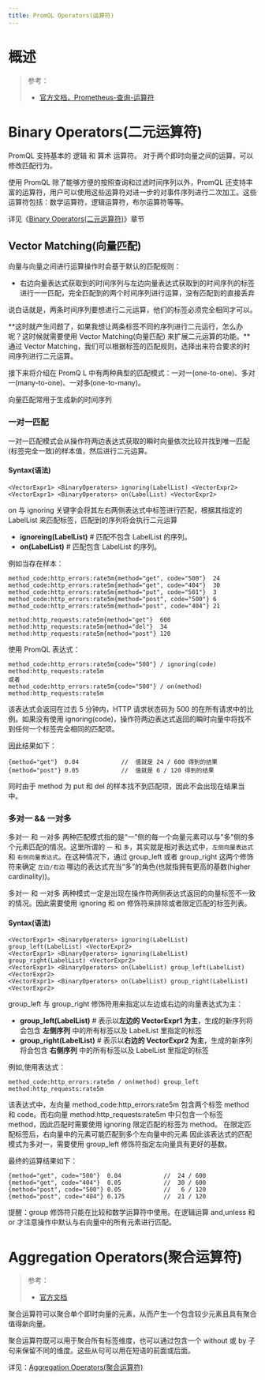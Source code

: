 ```yaml
---
title: PromQL Operators(运算符)
---
```


# 概述

> 参考：
>
> - [官方文档，Prometheus-查询-运算符](https://prometheus.io/docs/prometheus/latest/querying/operators/)

# Binary Operators(二元运算符)

PromQL 支持基本的 逻辑 和 算术 运算符。 对于两个即时向量之间的运算，可以修改匹配行为。

使用 PromQL 除了能够方便的按照查询和过滤时间序列以外，PromQL 还支持丰富的运算符，用户可以使用这些运算符对进一步的对事件序列进行二次加工。这些运算符包括：数学运算符，逻辑运算符，布尔运算符等等。

详见《[Binary Operators(二元运算符)](/docs/6.可观测性/Metrics/Prometheus/PromQL/Binary%20Operators(二元运算符).md)》章节

## Vector Matching(向量匹配)

向量与向量之间进行运算操作时会基于默认的匹配规则：

- 右边向量表达式获取到的时间序列与左边向量表达式获取到的时间序列的标签进行一一匹配，完全匹配到的两个时间序列进行运算，没有匹配到的直接丢弃

说白话就是，两条时间序列要想进行二元运算，他们的标签必须完全相同才可以。

**这时就产生问题了，如果我想让两条标签不同的序列进行二元运行，怎么办呢？这时候就需要使用 Vector Matching(向量匹配) 来扩展二元运算的功能。**通过 Vector Matching，我们可以根据标签的匹配规则，选择出来符合要求的时间序列进行二元运算。

接下来将介绍在 PromQ L 中有两种典型的匹配模式：一对一(one-to-one)、多对一(many-to-one)、一对多(one-to-many)。

向量匹配常用于生成新的时间序列

### 一对一匹配

一对一匹配模式会从操作符两边表达式获取的瞬时向量依次比较并找到唯一匹配(标签完全一致)的样本值，然后进行二元运算。

#### Syntax(语法)

```promql
<VectorExpr1> <BinaryOperators> ignoring(LabelList) <VectorExpr2>
<VectorExpr1> <BinaryOperators> on(LabelList) <VectorExpr2>
```

on 与 ignoring 关键字会将其左右两侧表达式中标签进行匹配，根据其指定的 LabelList 来匹配标签，匹配到的序列将会执行二元运算

- **ignoreing(LabelList)** # 匹配不包含 LabelList 的序列。
- **on(LabelList)** # 匹配包含 LabelList 的序列。

例如当存在样本：

```text
method_code:http_errors:rate5m{method="get", code="500"}  24
method_code:http_errors:rate5m{method="get", code="404"}  30
method_code:http_errors:rate5m{method="put", code="501"}  3
method_code:http_errors:rate5m{method="post", code="500"} 6
method_code:http_errors:rate5m{method="post", code="404"} 21

method:http_requests:rate5m{method="get"}  600
method:http_requests:rate5m{method="del"}  34
method:http_requests:rate5m{method="post"} 120
```

使用 PromQL 表达式：

```promql
method_code:http_errors:rate5m{code="500"} / ignoring(code) method:http_requests:rate5m
或者
method_code:http_errors:rate5m{code="500"} / on(method) method:http_requests:rate5m
```

该表达式会返回在过去 5 分钟内，HTTP 请求状态码为 500 的在所有请求中的比例。如果没有使用 ignoring(code)，操作符两边表达式返回的瞬时向量中将找不到任何一个标签完全相同的匹配项。

因此结果如下：

```promql
{method="get"}  0.04            //  值就是 24 / 600 得到的结果
{method="post"} 0.05            //  值就是 6 / 120 得到的结果
```

同时由于 method 为 put 和 del 的样本找不到匹配项，因此不会出现在结果当中。

### 多对一 && 一对多

多对一 和 一对多 两种匹配模式指的是“一”侧的每一个向量元素可以与"多"侧的多个元素匹配的情况。这里所谓的 `一` 和 `多`，其实就是相对表达式中，`左侧向量表达式` 和 `右侧向量表达式`。在这种情况下，通过 group_left 或者 group_right 这两个修饰符来确定 `左边/右边` 哪边的表达式充当“多”的角色(也就指拥有更高的基数(higher cardinality))。

多对一 和 一对多 两种模式一定是出现在操作符两侧表达式返回的向量标签不一致的情况。因此需要使用 ignoring 和 on 修饰符来排除或者限定匹配的标签列表。

#### Syntax(语法)

```promql
<VectorExpr1> <BinaryOperators> ignoring(LabelList) group_left(LabelList) <VectorExpr2>
<VectorExpr1> <BinaryOperators> ignoring(LabelList) group_right(LabelList) <VectorExpr2>
<VectorExpr1> <BinaryOperators> on(LabelList) group_left(LabelList) <VectorExpr2>
<VectorExpr1> <BinaryOperators> on(LabelList) group_right(LabelList) <VectorExpr2>
```

group_left 与 group_right 修饰符用来指定以左边或右边的向量表达式为主：

- **group_left(LabelList)** # 表示以**左边的 VectorExpr1 为主**，生成的新序列将会包含 **左侧序列** 中的所有标签以及 LabelList 里指定的标签
- **group_right(LabelList)** # 表示以**右边的 VectorExpr2 为主**，生成的新序列将会包含 **右侧序列** 中的所有标签以及 LabelList 里指定的标签

例如,使用表达式：

```promql
method_code:http_errors:rate5m / on(method) group_left method:http_requests:rate5m
```

该表达式中，左向量 method_code:http_errors:rate5m 包含两个标签 method 和 code。而右向量 method:http_requests:rate5m 中只包含一个标签 method，因此匹配时需要使用 ignoring 限定匹配的标签为 method。 在限定匹配标签后，右向量中的元素可能匹配到多个左向量中的元素 因此该表达式的匹配模式为多对一，需要使用 group_left 修饰符指定左向量具有更好的基数。

最终的运算结果如下：

```promql
{method="get", code="500"}  0.04            //  24 / 600
{method="get", code="404"}  0.05            //  30 / 600
{method="post", code="500"} 0.05            //   6 / 120
{method="post", code="404"} 0.175           //  21 / 120
```

提醒：group 修饰符只能在比较和数学运算符中使用。在逻辑运算 and,unless 和 or 才注意操作中默认与右向量中的所有元素进行匹配。

# Aggregation Operators(聚合运算符)

> 参考：
>
> - [官方文档](https://prometheus.io/docs/prometheus/latest/querying/operators/#aggregation-operators)

聚合运算符可以聚合单个即时向量的元素，从而产生一个包含较少元素且具有聚合值得新向量。

聚合运算符既可以用于聚合所有标签维度，也可以通过包含一个 without 或 by 子句来保留不同的维度。这些从句可以用在短语的前面或后面。

详见：[Aggregation Operators(聚合运算符)](/docs/6.可观测性/Metrics/Prometheus/PromQL/Aggregation%20Operators(聚合运算符).md)
